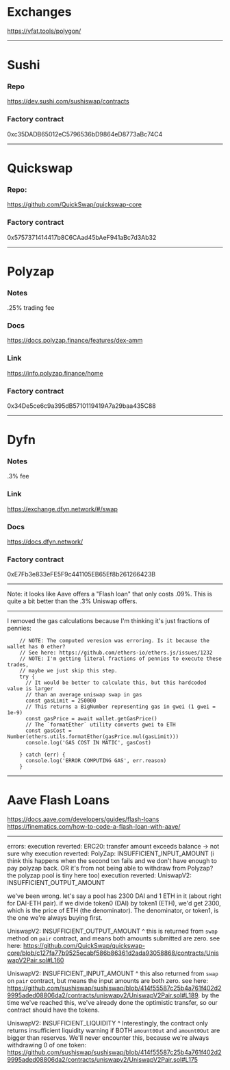 # Exchanges
https://vfat.tools/polygon/

---------------
# Sushi

### Repo
https://dev.sushi.com/sushiswap/contracts

### Factory contract
0xc35DADB65012eC5796536bD9864eD8773aBc74C4

---------------
# Quickswap

### Repo:
https://github.com/QuickSwap/quickswap-core

### Factory contract
0x5757371414417b8C6CAad45bAeF941aBc7d3Ab32

---------------
# Polyzap

### Notes
.25% trading fee

### Docs
https://docs.polyzap.finance/features/dex-amm

### Link
https://info.polyzap.finance/home

### Factory contract
0x34De5ce6c9a395dB5710119419A7a29baa435C88

---------------
# Dyfn

### Notes
.3% fee

### Link
https://exchange.dfyn.network/#/swap

### Docs
https://docs.dfyn.network/

### Factory contract
0xE7Fb3e833eFE5F9c441105EB65Ef8b261266423B



----------------------------

Note: it looks like Aave offers a "Flash loan" that only costs .09%. This is quite
a bit better than the .3% Uniswap offers.



----------------------------

I removed the gas calculations because I'm thinking it's just fractions of pennies:

```
    // NOTE: The computed veresion was erroring. Is it because the wallet has 0 ether?
    // See here: https://github.com/ethers-io/ethers.js/issues/1232
    // NOTE: I'm getting literal fractions of pennies to execute these trades,
    // maybe we just skip this step.
    try {
      // It would be better to calculate this, but this hardcoded value is larger
      // than an average uniswap swap in gas
      const gasLimit = 250000
      // This returns a BigNumber representing gas in gwei (1 gwei = 1e-9)
      const gasPrice = await wallet.getGasPrice()
      // The `formatEther` utility converts gwei to ETH
      const gasCost = Number(ethers.utils.formatEther(gasPrice.mul(gasLimit)))
      console.log('GAS COST IN MATIC', gasCost)

    } catch (err) {
      console.log('ERROR COMPUTING GAS', err.reason)
    }
```


------------------------------------

# Aave Flash Loans
https://docs.aave.com/developers/guides/flash-loans
https://finematics.com/how-to-code-a-flash-loan-with-aave/


--------------------------------

errors:
execution reverted: ERC20: transfer amount exceeds balance -> not sure why
execution reverted: PolyZap: INSUFFICIENT_INPUT_AMOUNT (i think this happens
when the second txn fails and we don't have enough to pay polyzap back. OR it's
from not being able to withdraw from Polyzap? the polyzap pool is tiny here too)
execution reverted: UniswapV2: INSUFFICIENT_OUTPUT_AMOUNT

we've been wrong. let's say a pool has 2300 DAI and 1 ETH in it (about right for
DAI-ETH pair). if we divide token0 (DAI) by token1 (ETH), we'd get 2300, which is
the price of ETH (the denominator). The denominator, or token1, is the one we're
always buying first. 

 UniswapV2: INSUFFICIENT_OUTPUT_AMOUNT
 ^ this is returned from `swap` method on `pair` contract, and means both amounts
 submitted are zero. see here: https://github.com/QuickSwap/quickswap-core/blob/c127fa77b9525ecabf586b86361d2ada93058868/contracts/UniswapV2Pair.sol#L160

UniswapV2: INSUFFICIENT_INPUT_AMOUNT
^ this also returned from `swap` on `pair` contract, but means the input amounts
are both zero. see here: https://github.com/sushiswap/sushiswap/blob/414f55587c25b4a761f402d29995aded08806da2/contracts/uniswapv2/UniswapV2Pair.sol#L189. by the time we've reached this, we've already done the optimistic transfer, so our contract should have the tokens. 

UniswapV2: INSUFFICIENT_LIQUIDITY
^ Interestingly, the contract only returns insufficient liquidity warning if BOTH `amount0Out` and `amount0Out` are bigger than reserves. We'll never encounter this, because we're always withdrawing 0 of one token: https://github.com/sushiswap/sushiswap/blob/414f55587c25b4a761f402d29995aded08806da2/contracts/uniswapv2/UniswapV2Pair.sol#L175
